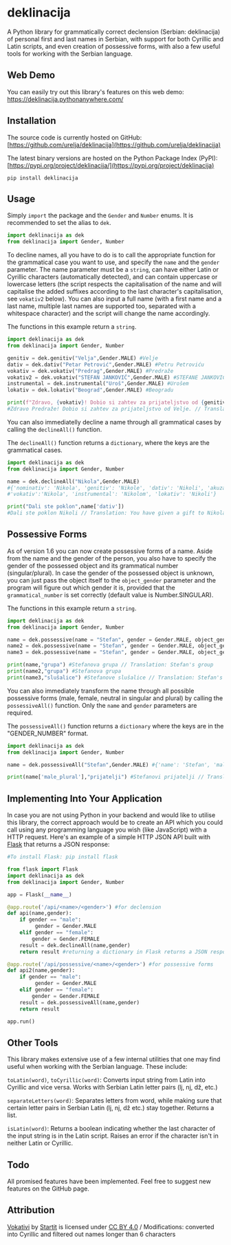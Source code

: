 # deklinacija
A Python library for grammatically correct declension (Serbian: deklinacija) of personal first and last names in Serbian, with support for both Cyrillic and Latin scripts, and even creation of possessive forms, with also a few useful tools for working with the Serbian language.

## Web Demo
You can easily try out this library's features on this web demo: https://deklinacija.pythonanywhere.com/

## Installation
The source code is currently hosted on GitHub: [https://github.com/urelja/deklinacija](https://github.com/urelja/deklinacija)

The latest binary versions are hosted on the Python Package Index (PyPI): [https://pypi.org/project/deklinacija/](https://pypi.org/project/deklinacija)
```properties
pip install deklinacija
```
## Usage
Simply `import` the package and the `Gender` and `Number` enums. It is recommended to set the alias to `dek`.

```python
import deklinacija as dek
from deklinacija import Gender, Number
```
To decline names, all you have to do is to call the appropriate function for the grammatical case you want to use, and specify the `name` and the `gender` parameter. The name parameter must be a `string`, can have either Latin or Cyrillic characters (automatically detected), and can contain uppercase or lowercase letters (the script respects the capitalisation of the name and will capitalise the added suffixes according to the last character's capitalisation, see `vokativ2` below). You can also input a full name (with a first name and a last name, multiple last names are supported too, separated with a whitespace character) and the script will change the name accordingly. 

The functions in this example return a `string`.
```python
import deklinacija as dek
from deklinacija import Gender, Number

genitiv = dek.genitiv("Velja",Gender.MALE) #Velje
dativ = dek.dativ("Petar Petrović",Gender.MALE) #Petru Petroviću
vokativ = dek.vokativ("Predrag",Gender.MALE) #Predraže
vokativ2 = dek.vokativ("STEFAN JANKOVIĆ",Gender.MALE) #STEFANE JANKOVIĆU
instrumental = dek.instrumental("Uroš",Gender.MALE) #Urošem
lokativ = dek.lokativ("Beograd",Gender.MALE) #Beogradu

print(f"Zdravo, {vokativ}! Dobio si zahtev za prijateljstvo od {genitiv}.") 
#Zdravo Predraže! Dobio si zahtev za prijateljstvo od Velje. // Translation: Hello Predrag! You have received a friend request from Velja.
```

You can also immediatelly decline a name through all grammatical cases by calling the `declineAll()` function.

The `declineAll()` function returns a `dictionary`, where the keys are the grammatical cases.

```python
import deklinacija as dek
from deklinacija import Gender, Number

name = dek.declineAll("Nikola",Gender.MALE) 
#{'nominativ': 'Nikola', 'genitiv': 'Nikole', 'dativ': 'Nikoli', 'akuzativ': 'Nikolu', 
#'vokativ':'Nikola', 'instrumental': 'Nikolom', 'lokativ': 'Nikoli'}

print("Dali ste poklon",name['dativ']) 
#Dali ste poklon Nikoli // Translation: You have given a gift to Nikola
```

## Possessive Forms
As of version 1.6 you can now create possessive forms of a name. Aside from the name and the gender of the person, you also have to specify the gender of the possessed object and its grammatical number (singular/plural). In case the gender of the possessed object is unknown, you can just pass the object itself to the `object_gender` parameter and the program will figure out which gender it is, provided that the `grammatical_number` is set correctly (default value is Number.SINGULAR).

The functions in this example return a `string`.
```python
import deklinacija as dek
from deklinacija import Gender, Number

name = dek.possessive(name = "Stefan", gender = Gender.MALE, object_gender = Gender.FEMALE, grammatical_number = Number.SINGULAR)
name2 = dek.possessive(name = "Stefan", gender = Gender.MALE, object_gender = "grupa") #passing the object "group" instead of Gender.FEMALE, default grammatical_number value is Number.SINGULAR so it's not required to specify it in this case
name3 = dek.possessive(name = "Stefan", gender = Gender.MALE, object_gender = "slušalice", grammatical_number = Number.PLURAL) #passing the object "headphones"

print(name,"grupa") #Stefanova grupa // Translation: Stefan's group
print(name2,"grupa") #Stefanova grupa
print(name3,"slušalice") #Stefanove slušalice // Translation: Stefan's headphones
```

You can also immediately transform the name through all possible possessive forms (male, female, neutral in singular and plural) by calling the `possessiveAll()` function. Only the `name` and `gender` parameters are required.

The `possessiveAll()` function returns a `dictionary` where the keys are in the "GENDER_NUMBER" format.

```python
import deklinacija as dek
from deklinacija import Gender, Number

name = dek.possessiveAll("Stefan",Gender.MALE) #{'name': 'Stefan', 'male_singular': 'Stefanov', 'male_plural': 'Stefanovi', 'female_singular': 'Stefanova', 'female_plural': 'Stefanove', 'neutral_singular': 'Stefanovo', 'neutral_plural': 'Stefanova'}

print(name['male_plural'],"prijatelji") #Stefanovi prijatelji // Translation: Stefan's friends
```

## Implementing Into Your Application
In case you are not using Python in your backend and would like to utilise this library, the correct approach would be to create an API which you could call using any programming language you wish (like JavaScript) with a HTTP request. Here's an example of a simple HTTP JSON API built with [Flask](https://flask.palletsprojects.com/en/) that returns a JSON response:
```python
#To install Flask: pip install flask

from flask import Flask
import deklinacija as dek
from deklinacija import Gender, Number

app = Flask(__name__)

@app.route('/api/<name>/<gender>') #for declension
def api(name,gender):
    if gender == "male":
         gender = Gender.MALE
    elif gender == "female":
        gender = Gender.FEMALE
    result = dek.declineAll(name,gender)
    return result #returning a dictionary in Flask returns a JSON response

@app.route('/api/possessive/<name>/<gender>') #for possessive forms
def api2(name,gender):
    if gender == "male":
         gender = Gender.MALE
    elif gender == "female":
        gender = Gender.FEMALE
    result = dek.possessiveAll(name,gender)
    return result

app.run()
```

## Other Tools
This library makes extensive use of a few internal utilities that one may find useful when working with the Serbian language. These include:

`toLatin(word)`, `toCyrillic(word)`: Converts input string from Latin into Cyrillic and vice versa. Works with Serbian Latin letter pairs (lj, nj, dž, etc.)

`separateLetters(word)`: Separates letters from word, while making sure that certain letter pairs in Serbian Latin (lj, nj, dž etc.) stay together. Returns a list.

`isLatin(word)`: Returns a boolean indicating whether the last character of the input string is in the Latin script. Raises an error if the character isn't in neither Latin or Cyrillic.

## Todo
All promised features have been implemented. Feel free to suggest new features on the GitHub page.


## Attribution
[Vokativi](https://github.com/startitrs/vokativi) by [Startit](https://github.com/startitrs) is licensed under [CC BY 4.0](https://creativecommons.org/licenses/by/4.0/) / Modifications: converted into Cyrillic and filtered out names longer than 6 characters
